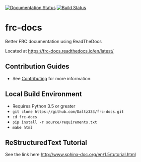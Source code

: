 [![Documentation Status](https://readthedocs.org/projects/frc-docs/badge/?version=latest)](https://frc-docs.readthedocs.io/en/latest/?badge=latest)
[![Build Status](https://dev.azure.com/darasmith/frc-docs/_apis/build/status/Daltz333.frc-docs?branchName=master)](https://dev.azure.com/darasmith/frc-docs/_build/latest?definitionId=1&branchName=master)

# frc-docs
Better FRC documentation using ReadTheDocs

Located at https://frc-docs.readthedocs.io/en/latest/

## Contribution Guides
- See [Contributing](source/contributing.rst) for more information

## Local Build Environment
- Requires Python 3.5 or greater
- `git clone https://github.com/Daltz333/frc-docs.git`
- `cd frc-docs`
- `pip install -r source/requirements.txt`
- `make html`

## ReStructuredText Tutorial
See the link here http://www.sphinx-doc.org/en/1.5/tutorial.html
